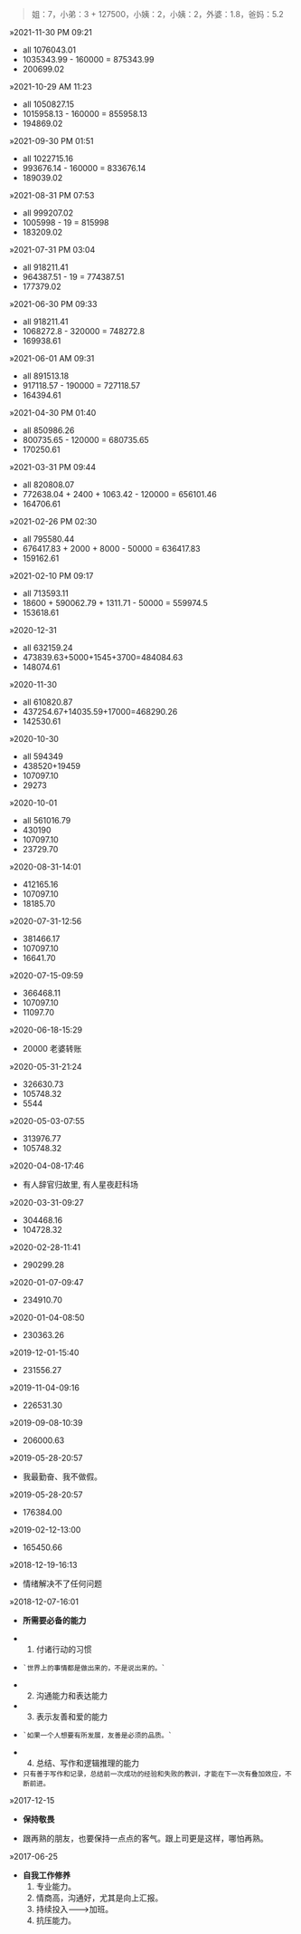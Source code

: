 > 姐：7，小弟：3 + 127500，小姨：2，小姨：2，外婆：1.8，爸妈：5.2

&raquo;2021-11-30 PM 09:21
- all 1076043.01
- 1035343.99 - 160000 = 875343.99
- 200699.02

&raquo;2021-10-29 AM 11:23
- all 1050827.15
- 1015958.13 - 160000 = 855958.13
- 194869.02

&raquo;2021-09-30 PM 01:51
- all 1022715.16
- 993676.14 - 160000 = 833676.14
- 189039.02

&raquo;2021-08-31 PM 07:53
- all 999207.02
- 1005998 - 19 = 815998
- 183209.02

&raquo;2021-07-31 PM 03:04
- all 918211.41
- 964387.51 - 19 = 774387.51
- 177379.02

&raquo;2021-06-30 PM 09:33
- all 918211.41
- 1068272.8  - 320000 = 748272.8
- 169938.61

&raquo;2021-06-01 AM 09:31
- all 891513.18
- 917118.57  - 190000 = 727118.57
- 164394.61

&raquo;2021-04-30 PM 01:40
- all 850986.26
- 800735.65  - 120000 = 680735.65
- 170250.61

&raquo;2021-03-31 PM 09:44
- all 820808.07
- 772638.04 + 2400 + 1063.42 - 120000 = 656101.46
- 164706.61

&raquo;2021-02-26 PM 02:30
- all 795580.44
- 676417.83 + 2000 + 8000 - 50000 = 636417.83
- 159162.61

&raquo;2021-02-10 PM 09:17
- all 713593.11
- 18600 + 590062.79 + 1311.71 - 50000 = 559974.5
- 153618.61

&raquo;2020-12-31
- all 632159.24
- 473839.63+5000+1545+3700=484084.63
- 148074.61

&raquo;2020-11-30
- all 610820.87
- 437254.67+14035.59+17000=468290.26
- 142530.61

&raquo;2020-10-30
- all 594349
- 438520+19459
- 107097.10
- 29273

&raquo;2020-10-01
- all 561016.79
- 430190
- 107097.10
- 23729.70

&raquo;2020-08-31-14:01
- 412165.16
- 107097.10
- 18185.70

&raquo;2020-07-31-12:56
- 381466.17
- 107097.10
- 16641.70

&raquo;2020-07-15-09:59
- 366468.11
- 107097.10
- 11097.70

&raquo;2020-06-18-15:29
- 20000 老婆转账

&raquo;2020-05-31-21:24
- 326630.73
- 105748.32
- 5544

&raquo;2020-05-03-07:55
- 313976.77
- 105748.32

&raquo;2020-04-08-17:46
- 有人辞官归故里, 有人星夜赶科场

&raquo;2020-03-31-09:27
- 304468.16
- 104728.32

&raquo;2020-02-28-11:41
- 290299.28

&raquo;2020-01-07-09:47
- 234910.70

&raquo;2020-01-04-08:50
- 230363.26

&raquo;2019-12-01-15:40
- 231556.27

&raquo;2019-11-04-09:16
- 226531.30

&raquo;2019-09-08-10:39
- 206000.63

&raquo;2019-05-28-20:57
- 我最勤奋、我不做假。

&raquo;2019-05-28-20:57
- 176384.00

&raquo;2019-02-12-13:00
- 165450.66

&raquo;2018-12-19-16:13
- 情绪解决不了任何问题

&raquo;2018-12-07-16:01
+ **所需要必备的能力**
- 1. 付诸行动的习惯 
-     `世界上的事情都是做出来的，不是说出来的。`
- 2. 沟通能力和表达能力 
- 3. 表示友善和爱的能力 
-     `如果一个人想要有所发展，友善是必须的品质。`
- 4. 总结、写作和逻辑推理的能力
- `只有善于写作和记录，总结前一次成功的经验和失败的教训，才能在下一次有叠加效应，不断前进。`

&raquo;2017-12-15

+ **保持敬畏**
- 跟再熟的朋友，也要保持一点点的客气。跟上司更是这样，哪怕再熟。

&raquo;2017-06-25

+ **自我工作修养**
  1. 专业能力。
  2. 情商高，沟通好，尤其是向上汇报。
  3. 持续投入--->加班。
  4. 抗压能力。
